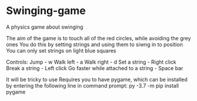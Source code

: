 # Swinging-game
A physics game about swinging

The aim of the game is to touch all of the red circles, while avoiding the grey ones 
You do this by setting strings and using them to siwng in to position 
You can only set strings on light blue squares 

Controls: 
Jump - w 
Walk left - a 
Walk right - d 
Set a string - Right click 
Break a string - Left click 
Go faster while attached to a string - Space bar 

It will be tricky to use 
Requires you to have pygame, which can be installed by entering the following line in command prompt: 
py -3.7 -m pip install pygame
